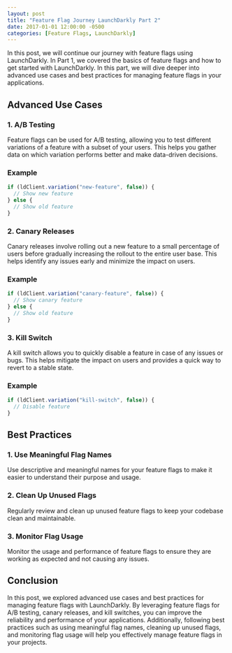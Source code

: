 ```yaml
---
layout: post
title: "Feature Flag Journey LaunchDarkly Part 2"
date: 2017-01-01 12:00:00 -0500
categories: [Feature Flags, LaunchDarkly]
---
```


In this post, we will continue our journey with feature flags using LaunchDarkly. In Part 1, we covered the basics of feature flags and how to get started with LaunchDarkly. In this part, we will dive deeper into advanced use cases and best practices for managing feature flags in your applications.

## Advanced Use Cases

### 1. A/B Testing

Feature flags can be used for A/B testing, allowing you to test different variations of a feature with a subset of your users. This helps you gather data on which variation performs better and make data-driven decisions.

### Example

```javascript
if (ldClient.variation("new-feature", false)) {
  // Show new feature
} else {
  // Show old feature
}
```

### 2. Canary Releases

Canary releases involve rolling out a new feature to a small percentage of users before gradually increasing the rollout to the entire user base. This helps identify any issues early and minimize the impact on users.

### Example

```javascript
if (ldClient.variation("canary-feature", false)) {
  // Show canary feature
} else {
  // Show old feature
}
```

### 3. Kill Switch

A kill switch allows you to quickly disable a feature in case of any issues or bugs. This helps mitigate the impact on users and provides a quick way to revert to a stable state.

### Example

```javascript
if (ldClient.variation("kill-switch", false)) {
  // Disable feature
}
```

## Best Practices

### 1. Use Meaningful Flag Names

Use descriptive and meaningful names for your feature flags to make it easier to understand their purpose and usage.

### 2. Clean Up Unused Flags

Regularly review and clean up unused feature flags to keep your codebase clean and maintainable.

### 3. Monitor Flag Usage

Monitor the usage and performance of feature flags to ensure they are working as expected and not causing any issues.

## Conclusion

In this post, we explored advanced use cases and best practices for managing feature flags with LaunchDarkly. By leveraging feature flags for A/B testing, canary releases, and kill switches, you can improve the reliability and performance of your applications. Additionally, following best practices such as using meaningful flag names, cleaning up unused flags, and monitoring flag usage will help you effectively manage feature flags in your projects.
